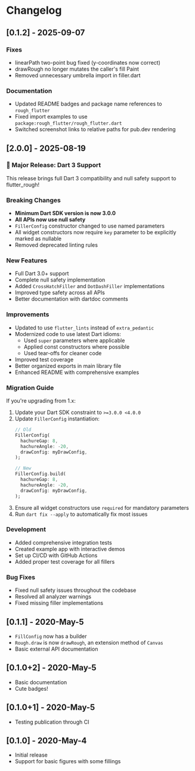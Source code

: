 # Changelog

## [0.1.2] - 2025-09-07

### Fixes
- linearPath two-point bug fixed (y-coordinates now correct)
- drawRough no longer mutates the caller's fill Paint
- Removed unnecessary umbrella import in filler.dart

### Documentation
- Updated README badges and package name references to `rough_flutter`
- Fixed import examples to use `package:rough_flutter/rough_flutter.dart`
- Switched screenshot links to relative paths for pub.dev rendering

## [2.0.0] - 2025-08-19

### 🎉 Major Release: Dart 3 Support

This release brings full Dart 3 compatibility and null safety support to flutter_rough!

### Breaking Changes
- **Minimum Dart SDK version is now 3.0.0**
- **All APIs now use null safety**
- `FillerConfig` constructor changed to use named parameters
- All widget constructors now require `key` parameter to be explicitly marked as nullable
- Removed deprecated linting rules

### New Features
- Full Dart 3.0+ support
- Complete null safety implementation
- Added `CrossHatchFiller` and `DotDashFiller` implementations
- Improved type safety across all APIs
- Better documentation with dartdoc comments

### Improvements
- Updated to use `flutter_lints` instead of `extra_pedantic`
- Modernized code to use latest Dart idioms:
  - Used `super` parameters where applicable
  - Applied const constructors where possible
  - Used tear-offs for cleaner code
- Improved test coverage
- Better organized exports in main library file
- Enhanced README with comprehensive examples

### Migration Guide

If you're upgrading from 1.x:

1. Update your Dart SDK constraint to `>=3.0.0 <4.0.0`
2. Update `FillerConfig` instantiation:
   ```dart
   // Old
   FillerConfig(
     hachureGap: 8,
     hachureAngle: -20,
     drawConfig: myDrawConfig,
   );
   
   // New
   FillerConfig.build(
     hachureGap: 8,
     hachureAngle: -20,
     drawConfig: myDrawConfig,
   );
   ```
3. Ensure all widget constructors use `required` for mandatory parameters
4. Run `dart fix --apply` to automatically fix most issues

### Development
- Added comprehensive integration tests
- Created example app with interactive demos
- Set up CI/CD with GitHub Actions
- Added proper test coverage for all fillers

### Bug Fixes
- Fixed null safety issues throughout the codebase
- Resolved all analyzer warnings
- Fixed missing filler implementations

## [0.1.1] - 2020-May-5

* `FillConfig` now has a builder
* `Rough.draw` is now `drawRough`, an extension method of `Canvas`
* Basic external API documentation

## [0.1.0+2] - 2020-May-5

* Basic documentation
* Cute badges!

## [0.1.0+1] - 2020-May-5

* Testing publication through CI

## [0.1.0] - 2020-May-4

* Initial release
* Support for basic figures with some fillings
